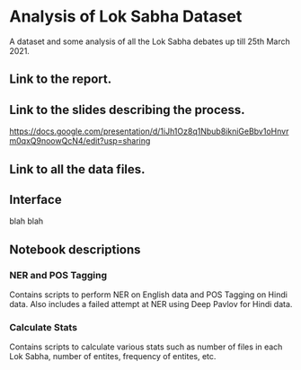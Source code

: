 # Analysis of Lok Sabha Dataset
A dataset and some analysis of all the Lok Sabha debates up till 25th March 2021.

## Link to the report.
<link>

## Link to the slides describing the process.
https://docs.google.com/presentation/d/1iJh1Oz8q1Nbub8ikniGeBbv1oHnvrm0qxQ9noowQcN4/edit?usp=sharing

## Link to all the data files.
<link>

## Interface
blah blah

## Notebook descriptions

### NER and POS Tagging
Contains scripts to perform NER on English data and POS Tagging on Hindi data. Also includes a failed attempt at NER using Deep Pavlov for Hindi data.

### Calculate Stats
Contains scripts to calculate various stats such as number of files in each Lok Sabha, number of entites, frequency of entites, etc.
